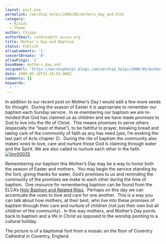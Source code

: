 ```yaml
---
layout: post.pug
permalink: /worship_helps/2006/05/mothers_day_and.html 
category:
  - Ritual
  - Theme
author: Chippo
authorEmail: candrus@ctr.pcusa.org
title: Mother's Day and Baptism
status: Publish
allowComments: '1'
convertBreaks: '0'
allowPings: '1'
baseName: mothers_day_and
uniqueUrl: 'https://worshiphelps.blogs.com/worship_helps/2006/05/mothers_day_and.html '
date: 2006-05-10T15:18:54.000Z
comments: []
keywords:
  - ''
---
```

In addition to our recent post on Mother’s Day I would add a few more seeds for thought.  During the season of Easter it is appropriate to remember our baptism each Sunday service.  In re-membering our baptism we are re-minded that God has claimed us as children and we have made promises to God to live into the life of Christ.  This means promises to serve others (especially the “least of these”), to be faithful to prayer, breaking bread and taking care of the community of faith as any has need (yes, I’m evoking the last part of Acts chapter 2).  During the rite of baptism the community also makes vows to love, care and nurture those God is claiming through water and the Spirit. We are also called to nurture each other in the faith.[![Imr00035](https://worshiphelps.blogs.com/worship_helps/images/imr00035.jpg "Imr00035")](http://worshiphelps.blogs.com/.shared/image.html?/photos/uncategorized/imr00035.jpg)

  

Remembering our baptism this Mother’s Day may be a way to honor both the season of Easter and mothers.  You may begin the service standing by the font, giving thanks for water, God’s promises to us and reminding the community of the promises we make to each other during the time of baptism.  One resource for remembering baptism can be found from the ELCA’s [Holy Baptism and Related Rites](http://www.elca.org/dcm/worship/worship/sacraments/baptism.html).  Perhaps on this day we can accentuate the vows to love and care for one another.  This is a way you can talk about how mothers, at their best, who live into these promises of baptism through their care and nurture of children (not just their own but all children of the community).  In this way mothers, and Mother’s Day points back to baptism and a life in Christ as opposed to the worship pointing to a cultural holiday. 

The picture is of a baptismal font from a mosaic on the floor of Coventry Cathedral in Coventry, England.